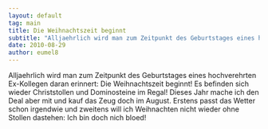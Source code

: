```yaml
---
layout: default
tag: main
title: Die Weihnachtszeit beginnt
subtitle: "Alljaehrlich wird man zum Zeitpunkt des Geburtstages eines hochverehrten Ex-Kollegen daran erinnert: Die Weihnachtszeit beginnt! Es befinden sich wieder Christstollen und Dominosteine im Regal! Dieses Jahr mache ich den Deal aber mit und kauf das Zeug&hellip;"
date: 2010-08-29
author: eumel8
---
```


<p>Alljaehrlich wird man zum Zeitpunkt des Geburtstages eines hochverehrten Ex-Kollegen daran erinnert: Die Weihnachtszeit beginnt! Es befinden sich wieder Christstollen und Dominosteine im Regal! Dieses Jahr mache ich den Deal aber mit und kauf das Zeug doch im August. Erstens passt das Wetter schon irgendwie und zweitens will ich Weihnachten nicht wieder ohne Stollen dastehen: Ich bin doch nich bloed!</p>

